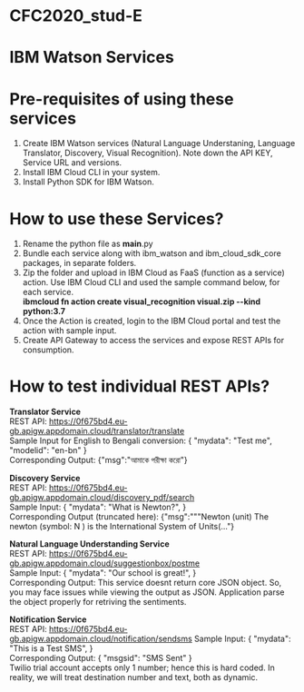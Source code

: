 # CFC2020_stud-E
# IBM Watson Services

# Pre-requisites of using these services

1) Create IBM Watson services (Natural Language Understaning, Language Translator, Discovery, Visual Recognition). Note down the API KEY, Service URL and versions.
2) Install IBM Cloud CLI in your system.
3) Install Python SDK for IBM Watson.


# How to use these Services?

1) Rename the python file as __main__.py 
2) Bundle each service along with ibm_watson and ibm_cloud_sdk_core packages, in separate folders.
3) Zip the folder and upload in IBM Cloud as FaaS (function as a service) action. Use IBM Cloud CLI and used the sample command below, for each service.
 <br><b>ibmcloud fn action create visual_recognition visual.zip --kind python:3.7</b>
4) Once the Action is created, login to the IBM Cloud portal and test the action with sample input.
5) Create API Gateway to access the services and expose REST APIs for consumption.

# How to test individual REST APIs?

<b>Translator Service</b><br>
REST API: https://0f675bd4.eu-gb.apigw.appdomain.cloud/translator/translate <br>
Sample Input for English to Bengali conversion:
{
  "mydata": "Test me",
   "modelid": "en-bn"
}<br>
Corresponding Output:
{"msg":"আমাকে পরীক্ষা করো\"}<br>

<b>Discovery Service</b><br>
REST API: https://0f675bd4.eu-gb.apigw.appdomain.cloud/discovery_pdf/search <br>
Sample Input:
{
  "mydata": "What is Newton?",
}<br>
Corresponding Output (truncated here):
{"msg":""\"Newton (unit) The newton (symbol: N ) is the International System of Units(..."}<br>

<b> Natural Language Understanding Service</b><br>
REST API: https://0f675bd4.eu-gb.apigw.appdomain.cloud/suggestionbox/postme <br>
Sample Input:
{
  "mydata": "Our school is great!",
}<br>
Corresponding Output:
This service doesnt return core JSON object. So, you may face issues while viewing the output as JSON. Application parse the object properly for retriving the sentiments.

<b> Notification Service </b><br>
REST API: https://0f675bd4.eu-gb.apigw.appdomain.cloud/notification/sendsms
Sample Input:
{
  "mydata": "This is a Test SMS",
}<br>
Corresponding Output:
{
    "msgsid": "SMS Sent"
}
<br>Twilio trial account accepts only 1 number; hence this is hard coded. In reality, we will treat destination number and text, both as dynamic.
